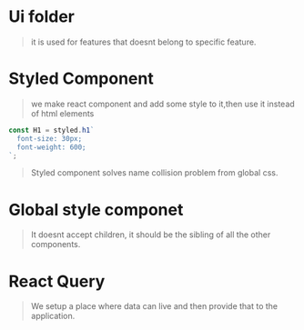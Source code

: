 # Ui folder

> it is used for features that doesnt belong to specific feature.

# Styled Component

> we make react component and add some style to it,then use it instead of html elements

```js
const H1 = styled.h1`
  font-size: 30px;
  font-weight: 600;
`;
```

> Styled component solves name collision problem from global css.

# Global style componet

> It doesnt accept children, it should be the sibling of all the other components.

# React Query

> We setup a place where data can live and then provide that to the application.
